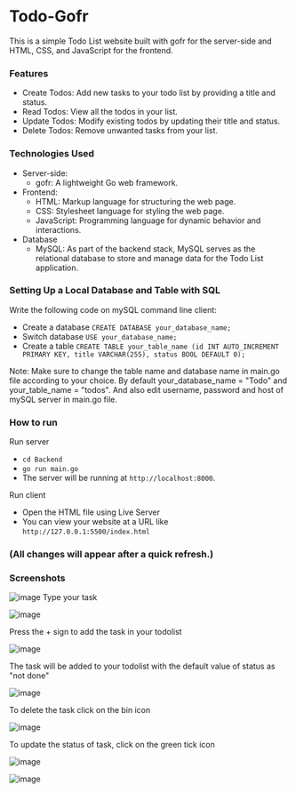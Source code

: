 # Todo-Gofr #
This is a simple Todo List website built with gofr for the server-side and HTML, CSS, and JavaScript for the frontend.

### Features ###  
* Create Todos: Add new tasks to your todo list by providing a title and status.  
* Read Todos: View all the todos in your list.  
* Update Todos: Modify existing todos by updating their title and status.  
* Delete Todos: Remove unwanted tasks from your list.    

### Technologies Used ###
* Server-side:
  * gofr: A lightweight Go web framework.
* Frontend:
  * HTML: Markup language for structuring the web page.
  * CSS: Stylesheet language for styling the web page.
  * JavaScript: Programming language for dynamic behavior and interactions.
* Database
  * MySQL: As part of the backend stack, MySQL serves as the relational database to store and manage data for the Todo List application.

### Setting Up a Local Database and Table with SQL ###
Write the following code on mySQL command line client:
* Create a database
  `CREATE DATABASE your_database_name;`
* Switch database
  `USE your_database_name;`
* Create a table
  `CREATE TABLE your_table_name (id INT AUTO_INCREMENT PRIMARY KEY, title VARCHAR(255), status BOOL DEFAULT 0);`

Note: Make sure to change the table name and database name in main.go file according to your choice. By default your_database_name = "Todo" and your_table_name = "todos". And also edit username, password and host of mySQL server in main.go file.

### How to run ###

Run server  
* `cd Backend`
* `go run main.go`
* The server will be running at `http://localhost:8000`.

Run client
* Open the HTML file using Live Server
* You can view your website at a URL like `http://127.0.0.1:5500/index.html`

### (**All changes will appear after a quick refresh.**)

### Screenshots ###

![image](https://github.com/Shreya1201/Todo-Gofr/assets/93670796/48bc9e6a-e285-400a-bbe4-23ac4daceddd)
Type your task

![image](https://github.com/Shreya1201/Todo-Gofr/assets/93670796/024129ed-518b-4c11-b241-a48f7ce6bb4f)

Press the + sign to add the task in your todolist

![image](https://github.com/Shreya1201/Todo-Gofr/assets/93670796/67661e18-cd77-4c5b-b3bd-805a6dd8f507)

The task will be added to your todolist with the default value of status as "not done"

![image](https://github.com/Shreya1201/Todo-Gofr/assets/93670796/f2bd5e1e-0aa7-4475-afad-7bf6a5f0e6e8)

To delete the task click on the bin icon

![image](https://github.com/Shreya1201/Todo-Gofr/assets/93670796/0625365d-5575-414b-a6de-9754569a7849)

To update the status of task, click on the green tick icon

![image](https://github.com/Shreya1201/Todo-Gofr/assets/93670796/1ae7efaf-2ffd-416a-bf91-41314dae80b2)

![image](https://github.com/Shreya1201/Todo-Gofr/assets/93670796/c69f64a7-bd75-4b02-a998-1c405eacbb82)











